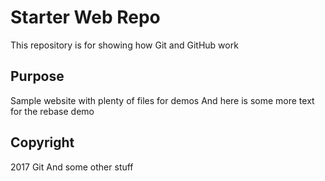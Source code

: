 # Starter Web Repo

This repository is for showing how Git and GitHub work

## Purpose

Sample website with plenty of files for demos
And here is some more text for the rebase demo

## Copyright

2017 Git
And some other stuff
